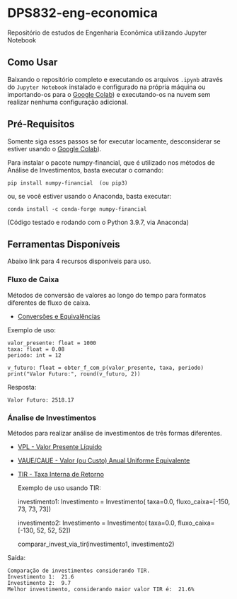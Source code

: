 # DPS832-eng-economica

Repositório de estudos de Engenharia Econômica utilizando Jupyter Notebook

## Como Usar

Baixando o repositório completo e executando os arquivos `.ipynb` através do `Jupyter Notebook` instalado e configurado na própria máquina ou importando-os para o [Google Colab](https://colab.research.google.com/)) e executando-os na nuvem sem realizar nenhuma configuração adicional.

## Pré-Requisitos

Somente siga esses passos se for executar locamente, desconsiderar se estiver usando o [Google Colab](https://colab.research.google.com/)).

Para instalar o pacote numpy-financial, que é utilizado nos métodos de Análise de Investimentos, basta executar o comando:

    pip install numpy-financial  (ou pip3)

ou, se você estiver usando o Anaconda, basta executar:

    conda install -c conda-forge numpy-financial

(Código testado e rodando com o Python 3.9.7, via Anaconda)

## Ferramentas Disponíveis

Abaixo link para 4 recursos disponíveis para uso.

### Fluxo de Caixa

Métodos de conversão de valores ao longo do tempo para formatos diferentes de fluxo de caixa.

* [Conversões e Equivalências](fluxo.ipynb)

Exemplo de uso:

    valor_presente: float = 1000
    taxa: float = 0.08
    periodo: int = 12

    v_futuro: float = obter_f_com_p(valor_presente, taxa, periodo)
    print("Valor Futuro:", round(v_futuro, 2))

Resposta:

    Valor Futuro: 2518.17

### Ánalise de Investimentos

Métodos para realizar análise de investimentos de três formas diferentes.

* [VPL - Valor Presente Líquido](vpl.ipynb)
* [VAUE/CAUE - Valor (ou Custo) Anual Uniforme Equivalente](vaue.ipynb)
* [TIR - Taxa Interna de Retorno](tir.ipynb)
  
  Exemplo de uso usando TIR:

    investimento1: Investimento = Investimento(
        taxa=0.0, fluxo_caixa=[-150, 73, 73, 73])

    investimento2: Investimento = Investimento(
        taxa=0.0, fluxo_caixa=[-130, 52, 52, 52])

    comparar_invest_via_tir(investimento1, investimento2)

Saída:

    Comparação de investimentos considerando TIR.
    Investimento 1:  21.6
    Investimento 2:  9.7
    Melhor investimento, considerando maior valor TIR é:  21.6%
